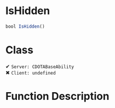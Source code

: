 # IsHidden
```js	
bool IsHidden()
```
# Class
✔ `Server: CDOTABaseAbility`  
✖ `Client: undefined`  

# Function Description

